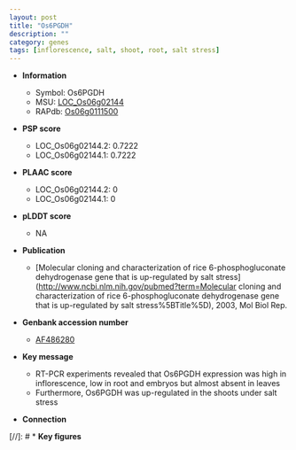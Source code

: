 ```yaml
---
layout: post
title: "Os6PGDH"
description: ""
category: genes
tags: [inflorescence, salt, shoot, root, salt stress]
---
```


* **Information**  
    + Symbol: Os6PGDH  
    + MSU: [LOC_Os06g02144](http://rice.plantbiology.msu.edu/cgi-bin/ORF_infopage.cgi?orf=LOC_Os06g02144)  
    + RAPdb: [Os06g0111500](http://rapdb.dna.affrc.go.jp/viewer/gbrowse_details/irgsp1?name=Os06g0111500)  

* **PSP score**  
    + LOC_Os06g02144.2: 0.7222 
    + LOC_Os06g02144.1: 0.7222 

* **PLAAC score**  
    + LOC_Os06g02144.2: 0 
    + LOC_Os06g02144.1: 0 

* **pLDDT score**
    + NA


* **Publication**  
    + [Molecular cloning and characterization of rice 6-phosphogluconate dehydrogenase gene that is up-regulated by salt stress](http://www.ncbi.nlm.nih.gov/pubmed?term=Molecular cloning and characterization of rice 6-phosphogluconate dehydrogenase gene that is up-regulated by salt stress%5BTitle%5D), 2003, Mol Biol Rep.

* **Genbank accession number**  
    + [AF486280](http://www.ncbi.nlm.nih.gov/nuccore/AF486280)

* **Key message**  
    + RT-PCR experiments revealed that Os6PGDH expression was high in inflorescence, low in root and embryos but almost absent in leaves
    + Furthermore, Os6PGDH was up-regulated in the shoots under salt stress

* **Connection**  

[//]: # * **Key figures**  


